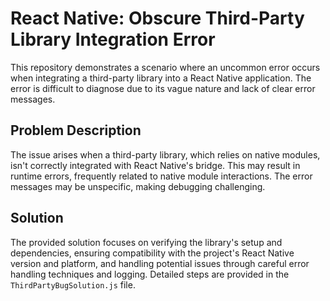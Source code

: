 # React Native: Obscure Third-Party Library Integration Error

This repository demonstrates a scenario where an uncommon error occurs when integrating a third-party library into a React Native application. The error is difficult to diagnose due to its vague nature and lack of clear error messages.

## Problem Description

The issue arises when a third-party library, which relies on native modules, isn't correctly integrated with React Native's bridge. This may result in runtime errors, frequently related to native module interactions. The error messages may be unspecific, making debugging challenging.

## Solution

The provided solution focuses on verifying the library's setup and dependencies, ensuring compatibility with the project's React Native version and platform, and handling potential issues through careful error handling techniques and logging.  Detailed steps are provided in the `ThirdPartyBugSolution.js` file.